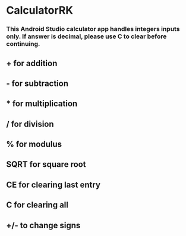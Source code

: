 # CalculatorRK
### This Android Studio calculator app handles integers inputs only. If answer is decimal, please use C to clear before continuing. 
## + for addition
## - for subtraction
## * for multiplication
## / for division
## % for modulus
## SQRT for square root
## CE for clearing last entry
## C for clearing all
## +/- to change signs 
